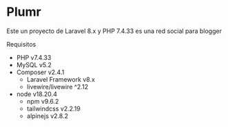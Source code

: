 # Plumr

Este un proyecto de Laravel 8.x y PHP 7.4.33 es una red social para blogger

Requisitos
- PHP v7.4.33
- MySQL v5.2
- Composer v2.4.1
  - Laravel Framework v8.x
  - livewire/livewire ^2.12
- node v18.20.4
  - npm v9.6.2 
  - tailwindcss v2.2.19
  - alpinejs v2.8.2
